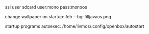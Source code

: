 ssl user sdcard user:mono pass:monoos

change wallpaper on startup: feh --bg-filljavaos.png

startup programs autoexec: /home/llvmos/.config/openbox/autostart

